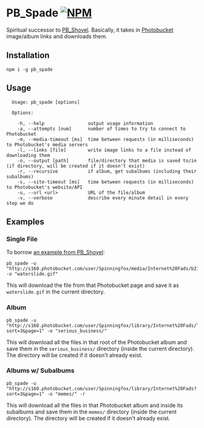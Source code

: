 # PB_Spade [![NPM](https://nodei.co/npm/pb_spade.png?compact=true)](https://www.npmjs.com/package/pb_spade)
Spiritual successor to [PB_Shovel](https://github.com/Daxda/PB_Shovel/). Basically, it takes in [Photobucket](http://photobucket.com) image/album links and downloads them.

## Installation

```
npm i -g pb_spade
```

## Usage

```
  Usage: pb_spade [options]

  Options:

    -h, --help                output usage information
    -a, --attempts [num]      number of times to try to connect to Photobucket
    -m, --media-timeout [ms]  time between requests (in milliseconds) to Photobucket's media servers
    -l, --links [file]        write image links to a file instead of downloading them
    -o, --output [path]       file/directory that media is saved to/in (if directory, will be created if it doesn't exist)
    -r, --recursive           if album, get subalbums (including their subalbums)
    -s, --site-timeout [ms]   time between requests (in milliseconds) to Photobucket's website/API
    -u, --url <url>           URL of the file/album
    -v, --verbose             describe every minute detail in every step we do
```

## Examples

### Single File

To borrow [an example from PB_Shovel](https://github.com/Daxda/PB_Shovel/#example):

```
pb_spade -u "http://s160.photobucket.com/user/Spinningfox/media/Internet%20Fads/b217a64d.gif.html" -o "waterslide.gif"
```

This will download the file from that Photobucket page and save it as `waterslide.gif` in the current directory.

### Album

```
pb_spade -u "http://s160.photobucket.com/user/Spinningfox/library/Internet%20Fads/Teh%20Interwebs%2053R10U5%208U51N355?sort=3&page=1" -o "serious_business/"
```

This will download all the files in that root of the Photobucket album and save them in the `serious_business/` directory (inside the current directory). The directory will be created if it doesn't already exist.

### Albums w/ Subalbums

```
pb_spade -u "http://s160.photobucket.com/user/Spinningfox/library/Internet%20Fads?sort=3&page=1" -o "memes/" -r
```

This will download all the files in that Photobucket album and inside its subalbums and save them in the `memes/` directory (inside the current directory). The directory will be created if it doesn't already exist.